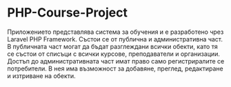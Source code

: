 # PHP-Course-Project
Приложението представлява система за обучения и е разработено чрез Laravel PHP Framework. Състои се от публична и административна част. В публичната част могат да бъдат разглеждани всички обекти, като тя се състои от списъци с всички курсове, преподаватели и организации. Достъп до административната част имат право само регистриралите се потребители. В нея има възможност за добавяне, преглед, редактиране и изтриване на обекти.
